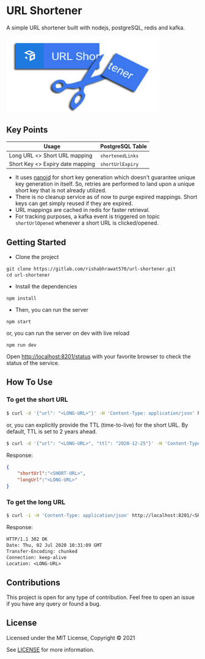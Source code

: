 # URL Shortener

A simple URL shortener built with nodejs, postgreSQL, redis and kafka.

<div>
<img src="/url-shortner.png" width="400px" height="200px">
</div>

## Key Points

Usage | PostgreSQL Table
--- | ---
Long URL <> Short URL mapping | `shortenedLinks`
Short Key <> Expiry date mapping | `shortUrlExpiry`

- It uses [nanoid](https://www.npmjs.com/package/nanoid) for short key generation which doesn't guarantee unique key generation in itself. So, retries are performed to land upon a unique short key that is not already utilized.
- There is no cleanup service as of now to purge expired mappings. Short keys can get simply reused if they are expired.
- URL mappings are cached in redis for faster retrieval.
- For tracking purposes, a kafka event is triggered on topic `shortUrlOpened` whenever a short URL is clicked/opened.

## Getting Started

- Clone the project

```
git clone https://gitlab.com/rishabhrawat570/url-shortener.git
cd url-shortener
```

- Install the dependencies

```
npm install
```

- Then, you can run the server

```
npm start
```

or, you can run the server on dev with live reload

```
npm run dev
```

Open [http://localhost:8201/status](http://localhost:8201/status) with your favorite browser to check the status of the service.

## How To Use

### To get the short URL

```bash
$ curl -d '{"url": "<LONG-URL>"}' -H 'Content-Type: application/json' http://localhost:8201/shortenUrl
```

or, you can explicitly provide the TTL (time-to-live) for the short URL. By default, TTL is set to 2 years ahead.

```bash
$ curl -d '{"url": "<LONG-URL>", "ttl": "2020-12-25"}' -H 'Content-Type: application/json' http://localhost:8201/shortenUrl
```

Response:
```json
{
    "shortUrl":"<SHORT-URL>",
    "longUrl":"<LONG-URL>"
}
```

### To get the long URL

```bash
$ curl -i -H 'Content-Type: application/json' http://localhost:8201/<SHORT-URL>
```

Response:
```
HTTP/1.1 302 OK
Date: Thu, 02 Jul 2020 10:31:09 GMT
Transfer-Encoding: chunked
Connection: keep-alive
Location: <LONG-URL>
```

## Contributions

This project is open for any type of contribution. Feel free to open an issue if you have any query or found a bug.

## License

Licensed under the MIT License, Copyright © 2021

See [LICENSE](https://gitlab.com/rishabhrawat570/url-shortener/-/blob/development/LICENSE) for more information.